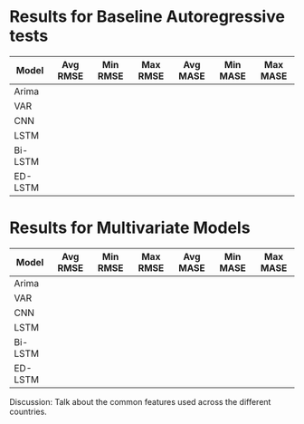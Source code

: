 # Results for Baseline Autoregressive tests

| **Model** | **Avg RMSE** | **Min RMSE** | **Max RMSE** | **Avg MASE** | **Min MASE** | **Max MASE** |
|-----------|--------------|--------------|--------------|--------------|--------------|--------------|
| Arima     |              |              |              |              |              |              |
| VAR       |              |              |              |              |              |              |
| CNN       |              |              |              |              |              |              |
| LSTM      |              |              |              |              |              |              |
| Bi-LSTM   |              |              |              |              |              |              |
| ED-LSTM   |              |              |              |              |              |              |


# Results for Multivariate Models

| **Model** | **Avg RMSE** | **Min RMSE** | **Max RMSE** | **Avg MASE** | **Min MASE** | **Max MASE** |
|-----------|--------------|--------------|--------------|--------------|--------------|--------------|
| Arima     |              |              |              |              |              |              |
| VAR       |              |              |              |              |              |              |
| CNN       |              |              |              |              |              |              |
| LSTM      |              |              |              |              |              |              |
| Bi-LSTM   |              |              |              |              |              |              |
| ED-LSTM   |              |              |              |              |              |              |

Discussion: Talk about the common features used across the different countries.

